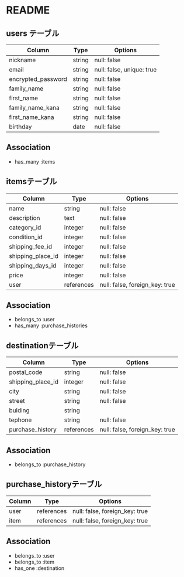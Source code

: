 # README

## users テーブル

| Column             | Type     | Options                   |
| -------------------| ---------| ------------------------- |
| nickname           | string   | null: false               |
| email              | string   | null: false, unique: true |
| encrypted_password | string   | null: false               |
| family_name        | string   | null: false               |
| first_name         | string   | null: false               |
| family_name_kana   | string   | null: false               |
| first_name_kana    | string   | null: false               |
| birthday           | date     | null: false               |

## Association
- has_many :items



## itemsテーブル

| Column            | Type       | Options                        |
| ------------------| ---------- | ------------------------------ |
| name              | string     | null: false                    |
| description       | text       | null: false                    |
| category_id       | integer    | null: false                    |
| condition_id      | integer    | null: false                    |
| shipping_fee_id   | integer    | null: false                    |
| shipping_place_id | integer    | null: false                    |
| shipping_days_id  | integer    | null: false                    |
| price             | integer    | null: false                    |
| user              | references | null: false, foreign_key: true |

## Association
- belongs_to :user
- has_many :purchase_histories



## destinationテーブル

| Column            | Type       | Options                        |
| ----------------- | ---------- | ------------------------------ |
| postal_code       | string     | null: false                    |
| shipping_place_id | integer    | null: false                    |
| city              | string     | null: false                    |
| street            | string     | null: false                    |
| bulding           | string     |                                |
| tephone           | string     | null: false                    |
| purchase_history  | references | null: false, foreign_key: true |


## Association
- belongs_to :purchase_history




## purchase_historyテーブル

| Column | Type       | Options                        |
| ------ | ---------- | ------------------------------ |
| user   | references | null: false, foreign_key: true |
| item   | references | null: false, foreign_key: true |

## Association
- belongs_to :user
- belongs_to :item
- has_one :destination